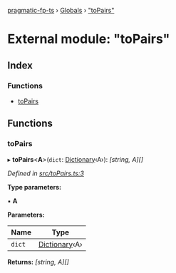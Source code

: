 [pragmatic-fp-ts](../README.md) › [Globals](../globals.md) › ["toPairs"](_topairs_.md)

# External module: "toPairs"

## Index

### Functions

* [toPairs](_topairs_.md#topairs)

## Functions

###  toPairs

▸ **toPairs**<**A**>(`dict`: [Dictionary](_types_.md#dictionary)‹A›): *[string, A][]*

*Defined in [src/toPairs.ts:3](https://github.com/hermann-p/pragmatic-fp-ts/blob/d13f3c1/src/toPairs.ts#L3)*

**Type parameters:**

▪ **A**

**Parameters:**

Name | Type |
------ | ------ |
`dict` | [Dictionary](_types_.md#dictionary)‹A› |

**Returns:** *[string, A][]*
